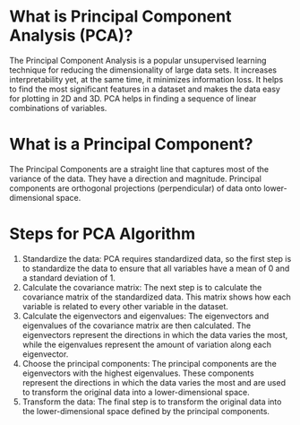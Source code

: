 # **What is Principal Component Analysis (PCA)?**
The Principal Component Analysis is a popular unsupervised learning technique for reducing the dimensionality of large data sets. It increases interpretability yet, at the same time, it minimizes information loss. It helps to find the most significant features in a dataset and makes the data easy for plotting in 2D and 3D. PCA helps in finding a sequence of linear combinations of variables.

# **What is a Principal Component?**
The Principal Components are a straight line that captures most of the variance of the data. They have a direction and magnitude. Principal components are orthogonal projections (perpendicular) of data onto lower-dimensional space.

# **Steps for PCA Algorithm**
1. Standardize the data: PCA requires standardized data, so the first step is to standardize the data to ensure that all variables have a mean of 0 and a standard deviation of 1.
2. Calculate the covariance matrix: The next step is to calculate the covariance matrix of the standardized data. This matrix shows how each variable is related to every other variable in the dataset.
3. Calculate the eigenvectors and eigenvalues: The eigenvectors and eigenvalues of the covariance matrix are then calculated. The eigenvectors represent the directions in which the data varies the most, while the eigenvalues represent the amount of variation along each eigenvector.
4. Choose the principal components: The principal components are the eigenvectors with the highest eigenvalues. These components represent the directions in which the data varies the most and are used to transform the original data into a lower-dimensional space.
5. Transform the data: The final step is to transform the original data into the lower-dimensional space defined by the principal components.
